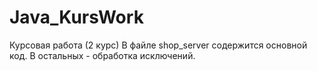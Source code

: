 # Java_KursWork
Курсовая работа (2 курс) 
В файле shop_server содержится основной код. В остальных - обработка исключений.
